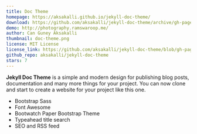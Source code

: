 ```yaml
---
title: Doc Theme
homepage: https://aksakalli.github.io/jekyll-doc-theme/
download: https://github.com/aksakalli/jekyll-doc-theme/archive/gh-pages.zip
demo: http://photography.ramswaroop.me/
author: Can Guney Aksakalli
thumbnail: doc-theme.png
license: MIT License
license_link: https://github.com/aksakalli/jekyll-doc-theme/blob/gh-pages/LICENSE
github_repo: aksakalli/jekyll-doc-theme
stars: 7
---
```


**Jekyll Doc Theme** is a simple and modern design for publishing blog posts, documentation and many more things for your project.
You can now clone and start to create a website for your project like this one.

- Bootstrap Sass
- Font Awesome
- Bootwatch Paper Bootstrap Theme
- Typeahead title search
- SEO and RSS feed
